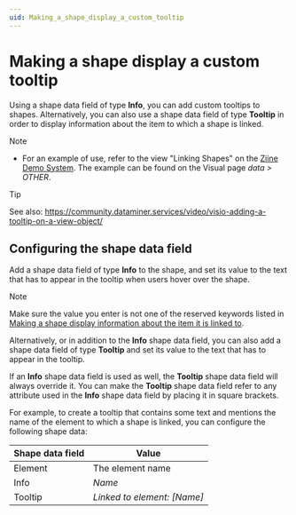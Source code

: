 ```yaml
---
uid: Making_a_shape_display_a_custom_tooltip
---
```


# Making a shape display a custom tooltip

Using a shape data field of type **Info**, you can add custom tooltips to shapes. Alternatively, you can also use a shape data field of type **Tooltip** in order to display information about the item to which a shape is linked.

> [!NOTE]
>
> - For an example of use, refer to the view "Linking Shapes" on the [Ziine Demo System](xref:ZiineDemoSystem). The example can be found on the Visual page _data > OTHER_.

> [!TIP]
> See also:
> <https://community.dataminer.services/video/visio-adding-a-tooltip-on-a-view-object/>

## Configuring the shape data field

Add a shape data field of type **Info** to the shape, and set its value to the text that has to appear in the tooltip when users hover over the shape.

> [!NOTE]
> Make sure the value you enter is not one of the reserved keywords listed in [Making a shape display information about the item it is linked to](xref:Making_a_shape_display_information_about_the_item_it_is_linked_to).

Alternatively, or in addition to the **Info** shape data field, you can also add a shape data field of type **Tooltip** and set its value to the text that has to appear in the tooltip.

If an **Info** shape data field is used as well, the **Tooltip** shape data field will always override it. You can make the **Tooltip** shape data field refer to any attribute used in the **Info** shape data field by placing it in square brackets.

For example, to create a tooltip that contains some text and mentions the name of the element to which a shape is linked, you can configure the following shape data:

| Shape data field | Value                         |
| ---------------- | ----------------------------- |
| Element          | The element name              |
| Info             | _Name_                        |
| Tooltip          | _Linked to element: \[Name\]_ |

